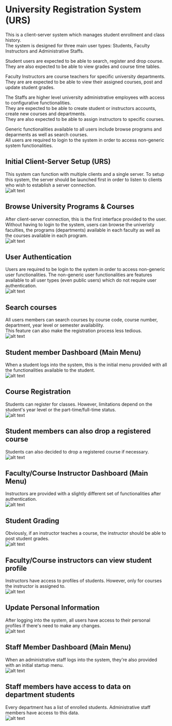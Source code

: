 # University Registration System (URS)
This is a client-server system which manages student enrollment and class history. <br>
The system is designed for three main user types: Students, Faculty Instructors and Administrative Staffs. <br> 

Student users are expected to be able to search, register and drop course.<br>
They are also expected to be able to view grades and course time tables.<br>

Faculty Instructors are course teachers for specific university departments. <br>
They are are expected to be able to view their assigned courses, post and update student grades. <br> 

The Staffs are higher level university administrative employees with access to configurative functionalities. <br>
They are expected to be able to create student or instructors accounts, create new courses and departments. <br>
They are also expected to be able to assign instructors to specific courses.  <br>

Generic functionalities available to all users include browse programs and deparments as well as search courses. <br>
All users are required to login to the system in order to access non-generic system functionalities.<br>

## Initial Client-Server Setup (URS)
This system can function with multiple clients and a single server. To setup this system, the server should be launched first in order to listen to clients who wish to establish a server connection.<br>
![alt text](https://github.com/IfeoluwaDavid/University-Registration-System-URS/blob/master/demo/initialsetup.PNG)

## Browse University Programs & Courses
After client-server connection, this is the first interface provided to the user. Without having to login to the system, users can browse the univeristy faculties, the programs (departments) available in each faculty as well as the courses available in each program.<br>
![alt text](https://github.com/IfeoluwaDavid/University-Registration-System-URS/blob/master/demo/browseuniversity.PNG)

## User Authentication
Users are required to be login to the system in order to access non-generic user functionalities. The non-generic user functionalities are features available to all user types (even public users) which do not require user authentication.<br>
![alt text](https://github.com/IfeoluwaDavid/University-Registration-System-URS/blob/master/demo/login.PNG)

## Search courses
All users members can search courses by course code, course number, department, year level or semester availability.<br>
This feature can also make the registration process less tedious.<br>
![alt text](https://github.com/IfeoluwaDavid/University-Registration-System-URS/blob/master/demo/searchcourse.PNG)

## Student member Dashboard (Main Menu)
When a student logs into the system, this is the initial menu provided with all the functionalities available to the student.<br>
![alt text](https://github.com/IfeoluwaDavid/University-Registration-System-URS/blob/master/demo/studentmenu.PNG)

## Course Registration
Students can register for classes. However, limitations depend on the student's year level or the part-time/full-time status.<br>
![alt text](https://github.com/IfeoluwaDavid/University-Registration-System-URS/blob/master/demo/registercourse.PNG)

## Student members can also drop a registered course
Students can also decided to drop a registered course if necessary.<br>
![alt text](https://github.com/IfeoluwaDavid/University-Registration-System-URS/blob/master/demo/dropcourse.PNG)

## Faculty/Course Instructor Dashboard (Main Menu)
Instructors are provided with a slightly different set of functionalities after authentication.<br>
![alt text](https://github.com/IfeoluwaDavid/University-Registration-System-URS/blob/master/demo/facultymenu.PNG)

## Student Grading
Obviously, if an instructor teaches a course, the instructor should be able to post student grades.<br>
![alt text](https://github.com/IfeoluwaDavid/University-Registration-System-URS/blob/master/demo/postgradesA.PNG)

## Faculty/Course instructors can view student profile 
Instructors have access to profiles of students. However, only for courses the instructor is assigned to.<br>
![alt text](https://github.com/IfeoluwaDavid/University-Registration-System-URS/blob/master/demo/postgradesB.PNG)

## Update Personal Information
After logging into the system, all users have access to their personal profiles if there's need to make any changes.<br>
![alt text](https://github.com/IfeoluwaDavid/University-Registration-System-URS/blob/master/demo/personalprofile.PNG)

## Staff Member Dashboard (Main Menu)
When an administrative staff logs into the system, they're also provided with an initial startup menu.<br>
![alt text](https://github.com/IfeoluwaDavid/University-Registration-System-URS/blob/master/demo/staffmenu.PNG)

## Staff members have access to data on department students
Every department has a list of enrolled students. Administrative staff members have access to this data.<br>
![alt text](https://github.com/IfeoluwaDavid/University-Registration-System-URS/blob/master/demo/departmentstudents.PNG)

